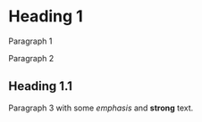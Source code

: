 # Heading 1

Paragraph 1

Paragraph 2

## Heading 1.1

Paragraph 3 with some _emphasis_ and **strong** text.
